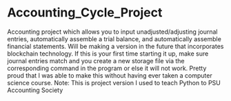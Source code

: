 # Accounting_Cycle_Project
Accounting project which allows you to input unadjusted/adjusting journal entries, automatically assemble a trial balance, and automatically assemble financial statements. Will be making a version in the future that incorporates blockchain technology. If this is your first time starting it up, make sure journal entries match and you create a new storage file via the corresponding command in the program or else it will not work. Pretty proud that I was able to make this without having ever taken a computer science course.
Note: This is project version I used to teach Python to PSU Accounting Society

